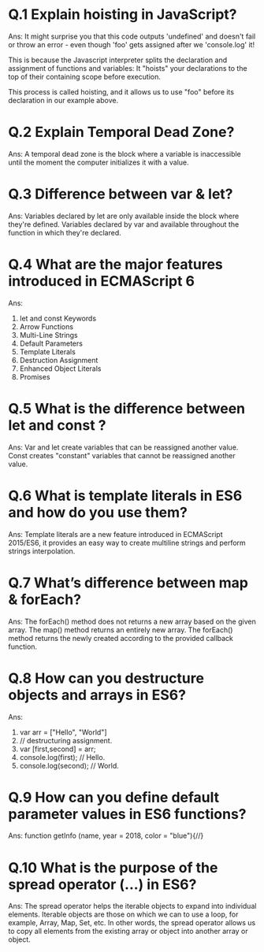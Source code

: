# Q.1 Explain hoisting in JavaScript?

Ans: It might surprise you that this code outputs 'undefined' and doesn't fail or throw an error - even though 'foo' gets assigned after we 'console.log' it!

This is because the Javascript interpreter splits the declaration and assignment of functions and variables: It "hoists" your declarations to the top of their containing scope before execution.

This process is called hoisting, and it allows us to use "foo" before its declaration in our example above.

# Q.2 Explain Temporal Dead Zone?

Ans: A temporal dead zone is the block where a variable is inaccessible until the moment the computer initializes it with a value.

# Q.3 Difference between var & let?

Ans: Variables declared by let are only available inside the block where they're defined.
Variables declared by var and available throughout the function in which they're declared.

# Q.4 What are the major features introduced in ECMAScript 6

Ans:

1. let and const Keywords
2. Arrow Functions
3. Multi-Line Strings
4. Default Parameters
5. Template Literals
6. Destruction Assignment
7. Enhanced Object Literals
8. Promises

# Q.5 What is the difference between let and const ?

Ans: Var and let create variables that can be reassigned another value.
Const creates "constant" variables that cannot be reassigned another value.

# Q.6 What is template literals in ES6 and how do you use them?

Ans: Template literals are a new feature introduced in ECMAScript 2015/ES6, it provides an easy way to create multiline strings and perform strings interpolation.

# Q.7 What’s difference between map & forEach?

Ans: The forEach() method does not returns a new array based on the given array. The map() method returns an entirely new array.
The forEach() method returns the newly created according to the provided callback function.

# Q.8 How can you destructure objects and arrays in ES6?

Ans:

1. var arr = ["Hello", "World"]
2. // destructuring assignment.
3. var [first,second] = arr;
4. console.log(first); // Hello.
5. console.log(second); // World.

# Q.9 How can you define default parameter values in ES6 functions?

Ans: function getInfo (name, year = 2018, color = "blue"){//}

# Q.10 What is the purpose of the spread operator (...) in ES6?

Ans: The spread operator helps the iterable objects to expand into individual elements. Iterable objects are those on which we can to use a loop, for example, Array, Map, Set, etc. In other words, the spread operator allows us to copy all elements from the existing array or object into another array or object.
